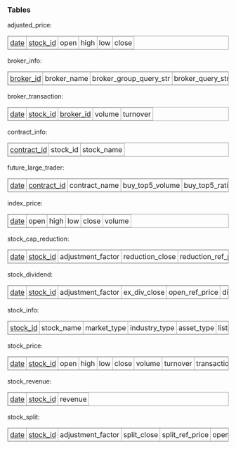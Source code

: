 <h3>Tables</h3>
<p>adjusted_price:</p>
<table style="border: 1px solid #aaa; border-collapse: collapse; margin-bottom: 1em;"><tr>
<td style="border-collapse: collapse; border: 1px solid #aaa; padding: 4px; text-align: left;"><u>date</u></td>
<td style="border-collapse: collapse; border: 1px solid #aaa; padding: 4px; text-align: left;"><u>stock_id</u></td>
<td style="border-collapse: collapse; border: 1px solid #aaa; padding: 4px; text-align: left;">open</td>
<td style="border-collapse: collapse; border: 1px solid #aaa; padding: 4px; text-align: left;">high</td>
<td style="border-collapse: collapse; border: 1px solid #aaa; padding: 4px; text-align: left;">low</td>
<td style="border-collapse: collapse; border: 1px solid #aaa; padding: 4px; text-align: left;">close</td>
</tr></table>

<p>broker_info:</p>
<table style="border: 1px solid #aaa; border-collapse: collapse; margin-bottom: 1em;"><tr>
<td style="border-collapse: collapse; border: 1px solid #aaa; padding: 4px; text-align: left;"><u>broker_id</u></td>
<td style="border-collapse: collapse; border: 1px solid #aaa; padding: 4px; text-align: left;">broker_name</td>
<td style="border-collapse: collapse; border: 1px solid #aaa; padding: 4px; text-align: left;">broker_group_query_str</td>
<td style="border-collapse: collapse; border: 1px solid #aaa; padding: 4px; text-align: left;">broker_query_str</td>
</tr></table>

<p>broker_transaction:</p>
<table style="border: 1px solid #aaa; border-collapse: collapse; margin-bottom: 1em;"><tr>
<td style="border-collapse: collapse; border: 1px solid #aaa; padding: 4px; text-align: left;"><u>date</u></td>
<td style="border-collapse: collapse; border: 1px solid #aaa; padding: 4px; text-align: left;"><u>stock_id</u></td>
<td style="border-collapse: collapse; border: 1px solid #aaa; padding: 4px; text-align: left;"><u>broker_id</u></td>
<td style="border-collapse: collapse; border: 1px solid #aaa; padding: 4px; text-align: left;">volume</td>
<td style="border-collapse: collapse; border: 1px solid #aaa; padding: 4px; text-align: left;">turnover</td>
</tr></table>

<p>contract_info:</p>
<table style="border: 1px solid #aaa; border-collapse: collapse; margin-bottom: 1em;"><tr>
<td style="border-collapse: collapse; border: 1px solid #aaa; padding: 4px; text-align: left;"><u>contract_id</u></td>
<td style="border-collapse: collapse; border: 1px solid #aaa; padding: 4px; text-align: left;">stock_id</td>
<td style="border-collapse: collapse; border: 1px solid #aaa; padding: 4px; text-align: left;">stock_name</td>
</tr></table>

<p>future_large_trader:</p>
<table style="border: 1px solid #aaa; border-collapse: collapse; margin-bottom: 1em;"><tr>
<td style="border-collapse: collapse; border: 1px solid #aaa; padding: 4px; text-align: left;"><u>date</u></td>
<td style="border-collapse: collapse; border: 1px solid #aaa; padding: 4px; text-align: left;"><u>contract_id</u></td>
<td style="border-collapse: collapse; border: 1px solid #aaa; padding: 4px; text-align: left;">contract_name</td>
<td style="border-collapse: collapse; border: 1px solid #aaa; padding: 4px; text-align: left;">buy_top5_volume</td>
<td style="border-collapse: collapse; border: 1px solid #aaa; padding: 4px; text-align: left;">buy_top5_ratio</td>
<td style="border-collapse: collapse; border: 1px solid #aaa; padding: 4px; text-align: left;">buy_top5_ii_ratio</td>
<td style="border-collapse: collapse; border: 1px solid #aaa; padding: 4px; text-align: left;">buy_top10_volume</td>
<td style="border-collapse: collapse; border: 1px solid #aaa; padding: 4px; text-align: left;">buy_top10_ratio</td>
<td style="border-collapse: collapse; border: 1px solid #aaa; padding: 4px; text-align: left;">buy_top10_ii_ratio</td>
<td style="border-collapse: collapse; border: 1px solid #aaa; padding: 4px; text-align: left;">sell_top5_volume</td>
<td style="border-collapse: collapse; border: 1px solid #aaa; padding: 4px; text-align: left;">sell_top5_ratio</td>
<td style="border-collapse: collapse; border: 1px solid #aaa; padding: 4px; text-align: left;">sell_top5_ii_ratio</td>
<td style="border-collapse: collapse; border: 1px solid #aaa; padding: 4px; text-align: left;">sell_top10_volume</td>
<td style="border-collapse: collapse; border: 1px solid #aaa; padding: 4px; text-align: left;">sell_top10_ratio</td>
<td style="border-collapse: collapse; border: 1px solid #aaa; padding: 4px; text-align: left;">sell_top10_ii_ratio</td>
<td style="border-collapse: collapse; border: 1px solid #aaa; padding: 4px; text-align: left;">total_volume</td>
</tr></table>

<p>index_price:</p>
<table style="border: 1px solid #aaa; border-collapse: collapse; margin-bottom: 1em;"><tr>
<td style="border-collapse: collapse; border: 1px solid #aaa; padding: 4px; text-align: left;"><u>date</u></td>
<td style="border-collapse: collapse; border: 1px solid #aaa; padding: 4px; text-align: left;">open</td>
<td style="border-collapse: collapse; border: 1px solid #aaa; padding: 4px; text-align: left;">high</td>
<td style="border-collapse: collapse; border: 1px solid #aaa; padding: 4px; text-align: left;">low</td>
<td style="border-collapse: collapse; border: 1px solid #aaa; padding: 4px; text-align: left;">close</td>
<td style="border-collapse: collapse; border: 1px solid #aaa; padding: 4px; text-align: left;">volume</td>
</tr></table>

<p>stock_cap_reduction:</p>
<table style="border: 1px solid #aaa; border-collapse: collapse; margin-bottom: 1em;"><tr>
<td style="border-collapse: collapse; border: 1px solid #aaa; padding: 4px; text-align: left;"><u>date</u></td>
<td style="border-collapse: collapse; border: 1px solid #aaa; padding: 4px; text-align: left;"><u>stock_id</u></td>
<td style="border-collapse: collapse; border: 1px solid #aaa; padding: 4px; text-align: left;">adjustment_factor</td>
<td style="border-collapse: collapse; border: 1px solid #aaa; padding: 4px; text-align: left;">reduction_close</td>
<td style="border-collapse: collapse; border: 1px solid #aaa; padding: 4px; text-align: left;">reduction_ref_price</td>
<td style="border-collapse: collapse; border: 1px solid #aaa; padding: 4px; text-align: left;">open_ref_price</td>
<td style="border-collapse: collapse; border: 1px solid #aaa; padding: 4px; text-align: left;">reduction_reason</td>
</tr></table>

<p>stock_dividend:</p>
<table style="border: 1px solid #aaa; border-collapse: collapse; margin-bottom: 1em;"><tr>
<td style="border-collapse: collapse; border: 1px solid #aaa; padding: 4px; text-align: left;"><u>date</u></td>
<td style="border-collapse: collapse; border: 1px solid #aaa; padding: 4px; text-align: left;"><u>stock_id</u></td>
<td style="border-collapse: collapse; border: 1px solid #aaa; padding: 4px; text-align: left;">adjustment_factor</td>
<td style="border-collapse: collapse; border: 1px solid #aaa; padding: 4px; text-align: left;">ex_div_close</td>
<td style="border-collapse: collapse; border: 1px solid #aaa; padding: 4px; text-align: left;">open_ref_price</td>
<td style="border-collapse: collapse; border: 1px solid #aaa; padding: 4px; text-align: left;">dividend_value</td>
<td style="border-collapse: collapse; border: 1px solid #aaa; padding: 4px; text-align: left;">div_ref_price</td>
<td style="border-collapse: collapse; border: 1px solid #aaa; padding: 4px; text-align: left;">dividend_type</td>
</tr></table>

<p>stock_info:</p>
<table style="border: 1px solid #aaa; border-collapse: collapse; margin-bottom: 1em;"><tr>
<td style="border-collapse: collapse; border: 1px solid #aaa; padding: 4px; text-align: left;"><u>stock_id</u></td>
<td style="border-collapse: collapse; border: 1px solid #aaa; padding: 4px; text-align: left;">stock_name</td>
<td style="border-collapse: collapse; border: 1px solid #aaa; padding: 4px; text-align: left;">market_type</td>
<td style="border-collapse: collapse; border: 1px solid #aaa; padding: 4px; text-align: left;">industry_type</td>
<td style="border-collapse: collapse; border: 1px solid #aaa; padding: 4px; text-align: left;">asset_type</td>
<td style="border-collapse: collapse; border: 1px solid #aaa; padding: 4px; text-align: left;">listing_date</td>
</tr></table>

<p>stock_price:</p>
<table style="border: 1px solid #aaa; border-collapse: collapse; margin-bottom: 1em;"><tr>
<td style="border-collapse: collapse; border: 1px solid #aaa; padding: 4px; text-align: left;"><u>date</u></td>
<td style="border-collapse: collapse; border: 1px solid #aaa; padding: 4px; text-align: left;"><u>stock_id</u></td>
<td style="border-collapse: collapse; border: 1px solid #aaa; padding: 4px; text-align: left;">open</td>
<td style="border-collapse: collapse; border: 1px solid #aaa; padding: 4px; text-align: left;">high</td>
<td style="border-collapse: collapse; border: 1px solid #aaa; padding: 4px; text-align: left;">low</td>
<td style="border-collapse: collapse; border: 1px solid #aaa; padding: 4px; text-align: left;">close</td>
<td style="border-collapse: collapse; border: 1px solid #aaa; padding: 4px; text-align: left;">volume</td>
<td style="border-collapse: collapse; border: 1px solid #aaa; padding: 4px; text-align: left;">turnover</td>
<td style="border-collapse: collapse; border: 1px solid #aaa; padding: 4px; text-align: left;">transactions_number</td>
</tr></table>

<p>stock_revenue:</p>
<table style="border: 1px solid #aaa; border-collapse: collapse; margin-bottom: 1em;"><tr>
<td style="border-collapse: collapse; border: 1px solid #aaa; padding: 4px; text-align: left;"><u>date</u></td>
<td style="border-collapse: collapse; border: 1px solid #aaa; padding: 4px; text-align: left;"><u>stock_id</u></td>
<td style="border-collapse: collapse; border: 1px solid #aaa; padding: 4px; text-align: left;">revenue</td>
</tr></table>

<p>stock_split:</p>
<table style="border: 1px solid #aaa; border-collapse: collapse; margin-bottom: 1em;"><tr>
<td style="border-collapse: collapse; border: 1px solid #aaa; padding: 4px; text-align: left;"><u>date</u></td>
<td style="border-collapse: collapse; border: 1px solid #aaa; padding: 4px; text-align: left;"><u>stock_id</u></td>
<td style="border-collapse: collapse; border: 1px solid #aaa; padding: 4px; text-align: left;">adjustment_factor</td>
<td style="border-collapse: collapse; border: 1px solid #aaa; padding: 4px; text-align: left;">split_close</td>
<td style="border-collapse: collapse; border: 1px solid #aaa; padding: 4px; text-align: left;">split_ref_price</td>
<td style="border-collapse: collapse; border: 1px solid #aaa; padding: 4px; text-align: left;">open_ref_price</td>
</tr></table>
